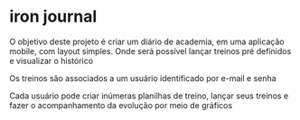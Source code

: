 # iron journal

O objetivo deste projeto é criar um diário de academia, em uma aplicação mobile, com layout simples. Onde será possível lançar treinos pré definidos e visualizar o histórico 

Os treinos são associados a um usuário identificado por e-mail e senha

Cada usuário pode criar inúmeras planilhas de treino, lançar seus treinos e fazer o acompanhamento da evolução por meio de gráficos

